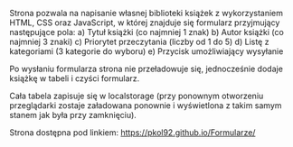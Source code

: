 Strona pozwala na napisanie własnej biblioteki książek z wykorzystaniem HTML, CSS oraz JavaScript,
w której znajduje się formularz przyjmujący następujące pola:
a) Tytuł książki (co najmniej 1 znak)
b) Autor książki (co najmniej 3 znaki)
c) Priorytet przeczytania (liczby od 1 do 5)
d) Listę z kategoriami (3 kategorie do wyboru)
e) Przycisk umożliwiający wysyłanie

Po wysłaniu formularza strona nie przeładowuje się, jednocześnie dodaje
książkę w tabeli i czyści formularz.

Cała tabela zapisuje się w localstorage (przy ponownym otworzeniu przeglądarki zostaje
załadowana ponownie i wyświetlona z takim samym stanem jak była przy zamknięciu).

Strona dostępna pod linkiem: https://pkol92.github.io/Formularze/
